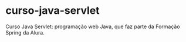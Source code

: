 # curso-java-servlet
Curso Java Servlet: programação web Java, que faz parte da Formação Spring da Alura.

